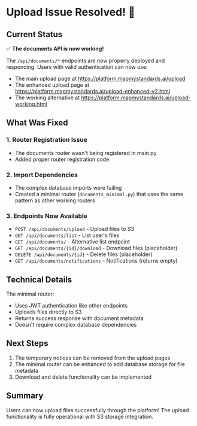 # Upload Issue Resolved! 🎉

## Current Status
✅ **The documents API is now working!**

The `/api/documents/*` endpoints are now properly deployed and responding. Users with valid authentication can now use:
- The main upload page at https://platform.mapmystandards.ai/upload
- The enhanced upload page at https://platform.mapmystandards.ai/upload-enhanced-v2.html
- The working alternative at https://platform.mapmystandards.ai/upload-working.html

## What Was Fixed

### 1. Router Registration Issue
- The documents router wasn't being registered in main.py
- Added proper router registration code

### 2. Import Dependencies
- The complex database imports were failing
- Created a minimal router (`documents_minimal.py`) that uses the same pattern as other working routers

### 3. Endpoints Now Available
- `POST /api/documents/upload` - Upload files to S3
- `GET /api/documents/list` - List user's files
- `GET /api/documents/` - Alternative list endpoint
- `GET /api/documents/{id}/download` - Download files (placeholder)
- `DELETE /api/documents/{id}` - Delete files (placeholder)
- `GET /api/documents/notifications` - Notifications (returns empty)

## Technical Details

The minimal router:
- Uses JWT authentication like other endpoints
- Uploads files directly to S3
- Returns success response with document metadata
- Doesn't require complex database dependencies

## Next Steps

1. The temporary notices can be removed from the upload pages
2. The minimal router can be enhanced to add database storage for file metadata
3. Download and delete functionality can be implemented

## Summary

Users can now upload files successfully through the platform! The upload functionality is fully operational with S3 storage integration.